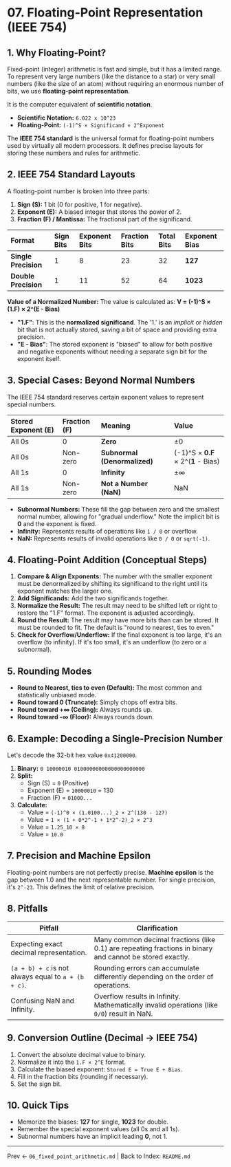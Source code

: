 # 07. Floating-Point Representation (IEEE 754)

## 1. Why Floating-Point?

Fixed-point (integer) arithmetic is fast and simple, but it has a limited range. To represent very large numbers (like the distance to a star) or very small numbers (like the size of an atom) without requiring an enormous number of bits, we use **floating-point representation**.

It is the computer equivalent of **scientific notation**.

-   **Scientific Notation:** `6.022 x 10^23`
-   **Floating-Point:** `(-1)^S × Significand × 2^Exponent`

The **IEEE 754 standard** is the universal format for floating-point numbers used by virtually all modern processors. It defines precise layouts for storing these numbers and rules for arithmetic.

## 2. IEEE 754 Standard Layouts

A floating-point number is broken into three parts:
1.  **Sign (S):** 1 bit (0 for positive, 1 for negative).
2.  **Exponent (E):** A biased integer that stores the power of 2.
3.  **Fraction (F) / Mantissa:** The fractional part of the significand.

| Format | Sign Bits | Exponent Bits | Fraction Bits | Total Bits | Exponent Bias |
| :--- | :--- | :--- | :--- | :--- | :--- |
| **Single Precision** | 1 | 8 | 23 | 32 | **127** |
| **Double Precision** | 1 | 11 | 52 | 64 | **1023** |

**Value of a Normalized Number:**
The value is calculated as: **V = (-1)^S × (1.F) × 2^(E - Bias)**

-   **"1.F"**: This is the **normalized significand**. The '1.' is an *implicit* or *hidden* bit that is not actually stored, saving a bit of space and providing extra precision.
-   **"E - Bias"**: The stored exponent is "biased" to allow for both positive and negative exponents without needing a separate sign bit for the exponent itself.

## 3. Special Cases: Beyond Normal Numbers

The IEEE 754 standard reserves certain exponent values to represent special numbers.

| Stored Exponent (E) | Fraction (F) | Meaning | Value |
| :--- | :--- | :--- | :--- |
| All 0s | 0 | **Zero** | ±0 |
| All 0s | Non-zero | **Subnormal (Denormalized)** | (-1)^S × **0.F** × 2^(**1** - Bias) |
| All 1s | 0 | **Infinity** | ±∞ |
| All 1s | Non-zero | **Not a Number (NaN)** | NaN |

-   **Subnormal Numbers:** These fill the gap between zero and the smallest normal number, allowing for "gradual underflow." Note the implicit bit is **0** and the exponent is fixed.
-   **Infinity:** Represents results of operations like `1 / 0` or overflow.
-   **NaN:** Represents results of invalid operations like `0 / 0` or `sqrt(-1)`.

## 4. Floating-Point Addition (Conceptual Steps)

1.  **Compare & Align Exponents:** The number with the smaller exponent must be denormalized by shifting its significand to the right until its exponent matches the larger one.
2.  **Add Significands:** Add the two significands together.
3.  **Normalize the Result:** The result may need to be shifted left or right to restore the "1.F" format. The exponent is adjusted accordingly.
4.  **Round the Result:** The result may have more bits than can be stored. It must be rounded to fit. The default is "round to nearest, ties to even."
5.  **Check for Overflow/Underflow:** If the final exponent is too large, it's an overflow (to infinity). If it's too small, it's an underflow (to zero or a subnormal).

## 5. Rounding Modes
-   **Round to Nearest, ties to even (Default):** The most common and statistically unbiased mode.
-   **Round toward 0 (Truncate):** Simply chops off extra bits.
-   **Round toward +∞ (Ceiling):** Always rounds up.
-   **Round toward -∞ (Floor):** Always rounds down.

## 6. Example: Decoding a Single-Precision Number
Let's decode the 32-bit hex value `0x41200000`.

1.  **Binary:** `0 10000010 01000000000000000000000`
2.  **Split:**
    -   Sign (S) = `0` (Positive)
    -   Exponent (E) = `10000010` = 130
    -   Fraction (F) = `01000...`
3.  **Calculate:**
    -   Value = `(-1)^0 × (1.0100...)_2 × 2^(130 - 127)`
    -   Value = `1 × (1 + 0*2^-1 + 1*2^-2)_2 × 2^3`
    -   Value = `1.25_10 × 8`
    -   Value = `10.0`

## 7. Precision and Machine Epsilon
Floating-point numbers are not perfectly precise. **Machine epsilon** is the gap between 1.0 and the next representable number. For single precision, it's `2^-23`. This defines the limit of relative precision.

## 8. Pitfalls
| Pitfall | Clarification |
|---------|--------------|
| Expecting exact decimal representation. | Many common decimal fractions (like 0.1) are repeating fractions in binary and cannot be stored exactly. |
| `(a + b) + c` is not always equal to `a + (b + c)`. | Rounding errors can accumulate differently depending on the order of operations. |
| Confusing NaN and Infinity. | Overflow results in Infinity. Mathematically invalid operations (like `0/0`) result in NaN. |

## 9. Conversion Outline (Decimal → IEEE 754)
1.  Convert the absolute decimal value to binary.
2.  Normalize it into the `1.F × 2^E` format.
3.  Calculate the biased exponent: `Stored E = True E + Bias`.
4.  Fill in the fraction bits (rounding if necessary).
5.  Set the sign bit.

## 10. Quick Tips
-   Memorize the biases: **127** for single, **1023** for double.
-   Remember the special exponent values (all 0s and all 1s).
-   Subnormal numbers have an implicit leading **0**, not 1.

---
Prev ← `06_fixed_point_arithmetic.md` | Back to Index: `README.md`
